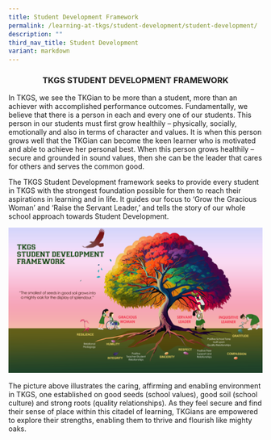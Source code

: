 ```yaml
---
title: Student Development Framework
permalink: /learning-at-tkgs/student-development/student-development/
description: ""
third_nav_title: Student Development
variant: markdown
---
```

<style>
    .center-image {
        text-align: center;
    }
</style>

<div style="text-align: center;">
    <h3>TKGS STUDENT DEVELOPMENT FRAMEWORK</h3>
</div>

In TKGS, we see the TKGian to be more than a student, more than an achiever with accomplished performance outcomes. Fundamentally, we believe that there is a person in each and every one of our students. This person in our students must first grow healthily – physically, socially, emotionally and also in terms of character and values. It is when this person grows well that the TKGian can become the keen learner who is motivated and able to achieve her personal best. When this person grows healthily – secure and grounded in sound values, then she can be the leader that cares for others and serves the common good. 

The TKGS Student Development framework seeks to provide every student in TKGS with the strongest foundation possible for them to reach their aspirations in learning and in life. It guides our focus to ‘Grow the Gracious Woman’ and ‘Raise the Servant Leader,’ and tells the story of our whole school approach towards Student Development.

<div class="center-image">
    <a href="/images/LearningTKGS/Student_development/framework_sm.png">
        <img src="/images/LearningTKGS/Student_development/framework_sm.png">
    </a>
</div>

The picture above illustrates the caring, affirming and enabling environment in TKGS, one established on good seeds (school values), good soil (school culture) and strong roots (quality relationships). As they feel secure and find their sense of place within this citadel of learning, TKGians are empowered to explore their strengths, enabling them to thrive and flourish like mighty oaks.